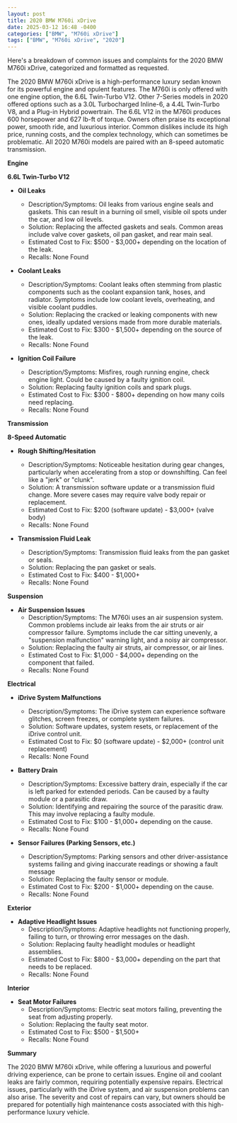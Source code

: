 ```yaml
---
layout: post
title: 2020 BMW M760i xDrive
date: 2025-03-12 16:48 -0400
categories: ["BMW", "M760i xDrive"]
tags: ["BMW", "M760i xDrive", "2020"]
---
```

Here's a breakdown of common issues and complaints for the 2020 BMW M760i xDrive, categorized and formatted as requested.

The 2020 BMW M760i xDrive is a high-performance luxury sedan known for its powerful engine and opulent features. The M760i is only offered with one engine option, the 6.6L Twin-Turbo V12. Other 7-Series models in 2020 offered options such as a 3.0L Turbocharged Inline-6, a 4.4L Twin-Turbo V8, and a Plug-in Hybrid powertrain. The 6.6L V12 in the M760i produces 600 horsepower and 627 lb-ft of torque. Owners often praise its exceptional power, smooth ride, and luxurious interior. Common dislikes include its high price, running costs, and the complex technology, which can sometimes be problematic. All 2020 M760i models are paired with an 8-speed automatic transmission.

**Engine**

**6.6L Twin-Turbo V12**

*   **Oil Leaks**
    *   Description/Symptoms: Oil leaks from various engine seals and gaskets. This can result in a burning oil smell, visible oil spots under the car, and low oil levels.
    *   Solution: Replacing the affected gaskets and seals. Common areas include valve cover gaskets, oil pan gasket, and rear main seal.
    *   Estimated Cost to Fix: $500 - $3,000+ depending on the location of the leak.
    *   Recalls: None Found

*   **Coolant Leaks**
    *   Description/Symptoms: Coolant leaks often stemming from plastic components such as the coolant expansion tank, hoses, and radiator. Symptoms include low coolant levels, overheating, and visible coolant puddles.
    *   Solution: Replacing the cracked or leaking components with new ones, ideally updated versions made from more durable materials.
    *   Estimated Cost to Fix: $300 - $1,500+ depending on the source of the leak.
    *   Recalls: None Found

*   **Ignition Coil Failure**
    *   Description/Symptoms: Misfires, rough running engine, check engine light. Could be caused by a faulty ignition coil.
    *   Solution: Replacing faulty ignition coils and spark plugs.
    *   Estimated Cost to Fix: $300 - $800+ depending on how many coils need replacing.
    *   Recalls: None Found

**Transmission**

**8-Speed Automatic**

*   **Rough Shifting/Hesitation**
    *   Description/Symptoms: Noticeable hesitation during gear changes, particularly when accelerating from a stop or downshifting. Can feel like a "jerk" or "clunk".
    *   Solution: A transmission software update or a transmission fluid change. More severe cases may require valve body repair or replacement.
    *   Estimated Cost to Fix: $200 (software update) - $3,000+ (valve body)
    *   Recalls: None Found

*   **Transmission Fluid Leak**
    *   Description/Symptoms: Transmission fluid leaks from the pan gasket or seals.
    *   Solution: Replacing the pan gasket or seals.
    *   Estimated Cost to Fix: $400 - $1,000+
    *   Recalls: None Found

**Suspension**

*   **Air Suspension Issues**
    *   Description/Symptoms: The M760i uses an air suspension system. Common problems include air leaks from the air struts or air compressor failure. Symptoms include the car sitting unevenly, a "suspension malfunction" warning light, and a noisy air compressor.
    *   Solution: Replacing the faulty air struts, air compressor, or air lines.
    *   Estimated Cost to Fix: $1,000 - $4,000+ depending on the component that failed.
    *   Recalls: None Found

**Electrical**

*   **iDrive System Malfunctions**
    *   Description/Symptoms: The iDrive system can experience software glitches, screen freezes, or complete system failures.
    *   Solution: Software updates, system resets, or replacement of the iDrive control unit.
    *   Estimated Cost to Fix: $0 (software update) - $2,000+ (control unit replacement)
    *   Recalls: None Found

*   **Battery Drain**
    *   Description/Symptoms: Excessive battery drain, especially if the car is left parked for extended periods. Can be caused by a faulty module or a parasitic draw.
    *   Solution: Identifying and repairing the source of the parasitic draw. This may involve replacing a faulty module.
    *   Estimated Cost to Fix: $100 - $1,000+ depending on the cause.
    *   Recalls: None Found

*   **Sensor Failures (Parking Sensors, etc.)**
    * Description/Symptoms: Parking sensors and other driver-assistance systems failing and giving inaccurate readings or showing a fault message
    * Solution: Replacing the faulty sensor or module.
    * Estimated Cost to Fix: $200 - $1,000+ depending on the cause.
    * Recalls: None Found

**Exterior**

*   **Adaptive Headlight Issues**
    *   Description/Symptoms: Adaptive headlights not functioning properly, failing to turn, or throwing error messages on the dash.
    *   Solution: Replacing faulty headlight modules or headlight assemblies.
    *   Estimated Cost to Fix: $800 - $3,000+ depending on the part that needs to be replaced.
    *   Recalls: None Found

**Interior**

*   **Seat Motor Failures**
    *   Description/Symptoms: Electric seat motors failing, preventing the seat from adjusting properly.
    *   Solution: Replacing the faulty seat motor.
    *   Estimated Cost to Fix: $500 - $1,500+
    *   Recalls: None Found

**Summary**

The 2020 BMW M760i xDrive, while offering a luxurious and powerful driving experience, can be prone to certain issues. Engine oil and coolant leaks are fairly common, requiring potentially expensive repairs. Electrical issues, particularly with the iDrive system, and air suspension problems can also arise. The severity and cost of repairs can vary, but owners should be prepared for potentially high maintenance costs associated with this high-performance luxury vehicle.

